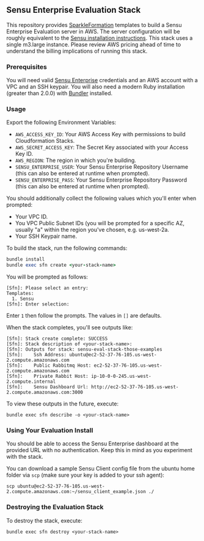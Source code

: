 ## Sensu Enterprise Evaluation Stack
This repository provides [SparkleFormation](http://www.sparkleformation.io/) templates to build a Sensu Enterprise Evaluation server in AWS. The server configuration will be roughly equivalent to the [Sensu installation instructions](https://sensuapp.org/docs/latest/installation-overview). This stack uses a single m3.large instance. Please review AWS pricing ahead of time to understand the billing implications of running this stack.

### Prerequisites
You will need valid [Sensu Enterprise](https://sensuapp.org/sensu-enterprise) credentials and an AWS account with a VPC and an SSH keypair.
You will also need a modern Ruby installation (greater than 2.0.0) with [Bundler](http://bundler.io/) installed.

### Usage
Export the following Environment Variables:
* `AWS_ACCESS_KEY_ID`: Your AWS Access Key with permissions to build Cloudformation Stacks.
* `AWS_SECRET_ACCESS_KEY`: The Secret Key associated with your Access Key ID.
* `AWS_REGION`: The region in which you're building.
* `SENSU_ENTERPRISE_USER`: Your Sensu Enterprise Repository Username (this can also be entered at runtime when prompted).
* `SENSU_ENTERPRISE_PASS`: Your Sensu Enterprise Repository Password (this can also be entered at runtime when prompted).

You should additionally collect the following values which you'll enter when prompted:
* Your VPC ID.
* You VPC Public Subnet IDs (you will be prompted for a specific AZ, usually "a" within the region you've chosen, e.g. us-west-2a.
* Your SSH Keypair name.

To build the stack, run the following commands:
```ruby
bundle install
bundle exec sfn create <your-stack-name>
```
You will be prompted as follows:
```
[Sfn]: Please select an entry:
Templates:
  1. Sensu
[Sfn]: Enter selection:
```
Enter `1` then follow the prompts. The values in `[]` are defaults.

When the stack completes, you'll see outputs like:
```
[Sfn]: Stack create complete: SUCCESS
[Sfn]: Stack description of <your-stack-name>:
[Sfn]: Outputs for stack: sensu-eval-stack-those-examples
[Sfn]:    Ssh Address: ubuntu@ec2-52-37-76-105.us-west-2.compute.amazonaws.com
[Sfn]:    Public Rabbitmq Host: ec2-52-37-76-105.us-west-2.compute.amazonaws.com
[Sfn]:    Private Rabbit Host: ip-10-0-0-245.us-west-2.compute.internal
[Sfn]:    Sensu Dashboard Url: http://ec2-52-37-76-105.us-west-2.compute.amazonaws.com:3000
```
To view these outputs in the future, execute:
```
bundle exec sfn describe -o <your-stack-name>
```
### Using Your Evaluation Install
You should be able to access the Sensu Enterprise dashboard at the provided URL with no authentication. Keep this in mind as you experiment with the stack.

You can download a sample Sensu Client config file from the ubuntu home folder via `scp` (make sure your key is added to your ssh agent):
```
scp ubuntu@ec2-52-37-76-105.us-west-2.compute.amazonaws.com:~/sensu_client_example.json ./
```

### Destroying the Evaluation Stack
To destroy the stack, execute:
```
bundle exec sfn destroy <your-stack-name>
```
